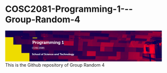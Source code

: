 # COSC2081-Programming-1---Group-Random-4
![alt text](https://github.com/iammrd/COSC2081-Programming-1---Group-Random-4/blob/Final/MyBanner.png?raw=true)
This is the Github repository of Group Random 4
